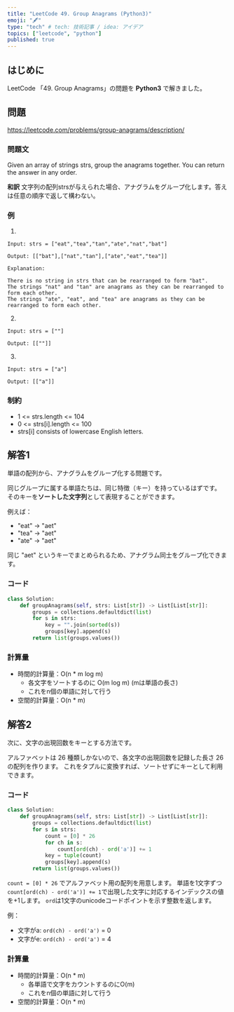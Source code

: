 ```yaml
---
title: "LeetCode 49. Group Anagrams (Python3)"
emoji: "🖋"
type: "tech" # tech: 技術記事 / idea: アイデア
topics: ["leetcode", "python"]
published: true
---
```

## はじめに
LeetCode 「49. Group Anagrams」の問題を **Python3** で解きました。

## 問題
https://leetcode.com/problems/group-anagrams/description/

### 問題文
Given an array of strings strs, group the anagrams together. You can return the answer in any order.

**和訳**
文字列の配列strsが与えられた場合、アナグラムをグループ化します。答えは任意の順序で返して構わない。


### 例
1.
```
Input: strs = ["eat","tea","tan","ate","nat","bat"]

Output: [["bat"],["nat","tan"],["ate","eat","tea"]]

Explanation:

There is no string in strs that can be rearranged to form "bat".
The strings "nat" and "tan" are anagrams as they can be rearranged to form each other.
The strings "ate", "eat", and "tea" are anagrams as they can be rearranged to form each other.
```

2.
```
Input: strs = [""]

Output: [[""]]
```

3.
```
Input: strs = ["a"]

Output: [["a"]]
```

### 制約
- 1 <= strs.length <= 104
- 0 <= strs[i].length <= 100
- strs[i] consists of lowercase English letters.

## 解答1
単語の配列から、アナグラムをグループ化する問題です。

同じグループに属する単語たちは、同じ特徴（キー）を持っているはずです。
そのキーを**ソートした文字列**として表現することができます。

例えば：
- "eat" → "aet"
- "tea" → "aet"
- "ate" → "aet"

同じ "aet" というキーでまとめられるため、アナグラム同士をグループ化できます。

### コード
```py
class Solution:
    def groupAnagrams(self, strs: List[str]) -> List[List[str]]:
        groups = collections.defaultdict(list)
        for s in strs:
            key = "".join(sorted(s))
            groups[key].append(s)
        return list(groups.values())
```

### 計算量
- 時間的計算量：O(n * m log m)
    - 各文字をソートするのに O(m log m) (mは単語の長さ)
    - これをn個の単語に対して行う
- 空間的計算量：O(n * m)


## 解答2
次に、文字の出現回数をキーとする方法です。

アルファベットは 26 種類しかないので、各文字の出現回数を記録した長さ 26 の配列を作ります。
これをタプルに変換すれば、ソートせずにキーとして利用できます。


### コード
```py
class Solution:
    def groupAnagrams(self, strs: List[str]) -> List[List[str]]:
        groups = collections.defaultdict(list)
        for s in strs:
            count = [0] * 26
            for ch in s:
                count[ord(ch) - ord('a')] += 1
            key = tuple(count)
            groups[key].append(s)
        return list(groups.values())
```

`count = [0] * 26` でアルファベット用の配列を用意します。
単語を1文字ずつ`count[ord(ch) - ord('a')] += 1`で出現した文字に対応するインデックスの値を+1します。
`ord`は1文字のunicodeコードポイントを示す整数を返します。

例：
- 文字がa: `ord(ch) - ord('a')` = 0
- 文字がe: `ord(ch) - ord('a')` = 4


### 計算量
- 時間的計算量：O(n * m)
    - 各単語で文字をカウントするのにO(m)
    - これをn個の単語に対して行う
- 空間的計算量：O(n * m)

